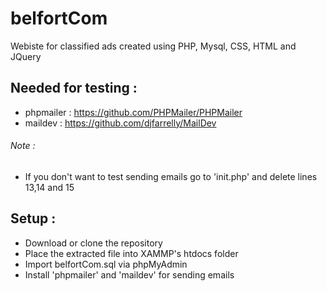 # belfortCom
Webiste for classified ads created using PHP, Mysql, CSS, HTML and JQuery

## Needed for testing :

- phpmailer : https://github.com/PHPMailer/PHPMailer
- maildev : https://github.com/djfarrelly/MailDev

###### Note : 
- If you don't want to test sending emails go to 'init.php' and delete lines 13,14 and 15

## Setup :
- Download or clone the repository
- Place the extracted file into XAMMP's htdocs folder
- Import  belfortCom.sql via phpMyAdmin
- Install 'phpmailer' and 'maildev' for sending emails
